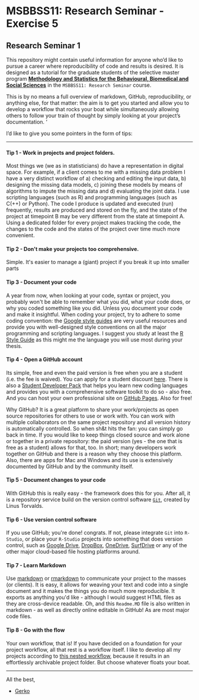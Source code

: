 MSBBSS11: Research Seminar - Exercise 5
===

Research Seminar 1
---
This repository might contain useful information for anyone who’d like to pursue a career where reproducibility of code and results is desired. It is designed as a tutorial for the graduate students of the selective master program [**Methodology and Statistics for the Behavioural, Biomedical and Social Sciences**](http://www.uu.nl/masters/en/methodology-and-statistics-behavioural-biomedical-and-social-sciences) in the `MSBBSS11: Research Seminar` course. 

This is by no means a full overview of markdown, GitHub, reproducibility, or anything else, for that matter: the aim is to get you started and allow you to develop a workflow that rocks your boat while simultaneously allowing others to follow your train of thought by simply looking at your project’s documentation. ‘

I’d like to give you some pointers in the form of tips:

---

#### Tip 1 - Work in projects and project folders. 

Most things we (we as in statisticians) do have a representation in digital space. For example, if a client comes to me with a missing data problem I have a very distinct workflow of a) checking and editing the input data, b) designing the missing data models, c) joining these models by means of algorithms to impute the missing data and d) evaluating the joint data. I use scripting languages (such as R) and programming languages (such as C(++) or Python). The code I produce is updated and executed (run) frequently, results are produced and stored on the fly, and the state of the project at timepoint B may be very different from the state at timepoint A. Using a dedicated folder for every project makes tracking the code, the changes to the code and the states of the project over time much more convenient. 

#### Tip 2 - Don't make your projects too comprehensive. 
Simple. It's easier to manage a (giant) project if you break it up into smaller parts

#### Tip 3 - Document your code
A year from now, when looking at your code, syntax or project, you probably won't be able to remember what you did, what your code does, or why you coded something like you did. Unless you document your code and make it insightful. When coding your project, try to adhere to some coding convention: the [Google style guides](https://github.com/google/styleguide) are very useful resources and provide you with well-designed style conventions on all the major programming and scripting languages. I suggest you study at least the [R Style Guide](https://google.github.io/styleguide/Rguide.xml) as this might me the language you will use most during your thesis.

#### Tip 4 - Open a GitHub account
Its simple, free and even the paid version is free when you are a student (i.e. the fee is waived). You can apply for a student discount [here](https://education.github.com/discount_requests/new). There is also a [Student Developer Pack](https://education.github.com/pack) that helps you learn new coding languages and provides you with a comprehensive software toolkit to do so - also free. And you can host your own professional site on [GitHub Pages](https://pages.github.com). Also for free!

Why GitHub? It is a great platform to share your work/projects as open source repositories for others to use or work with. You can work with multiple collaborators on the same project repository and all version history is automatically controlled. So when sh&t hits the fan: you can simply go back in time. If you would like to keep things closed source and work alone or together in a private repository: the paid version (yes - the one that is free as a student) allows for that, too. In short; many developers work together on GitHub and there is a reason why they choose this platform. Also, there are apps for Mac and Windows and its use is extensively documented by GitHub and by the community itself. 

#### Tip 5 - Document changes to your code
With GitHub this is really easy - the framework does this for you. After all, it is a repository service build on the version control software [`Git`](https://git-scm.com), created by Linus Torvalds.

#### Tip 6 - Use version control software
If you use GitHub; you're done! congrats. If not, please integrate `Git` into `R-Studio`, or place your `R-Studio` projects into something that does version control, such as [Google Drive](https://www.google.com/drive/), [DropBox](https://www.dropbox.com/), [OneDrive](https://onedrive.live.com), [SurfDrive](https://www.surfdrive.nl/en) or any of the other major cloud-based file hosting platforms around.

#### Tip 7 - Learn Markdown
Use [markdown](http://daringfireball.net/projects/markdown/) or [rmarkdown](http://rmarkdown.rstudio.com) to communicate your project to the masses (or clients). It is easy, it allows for weaving your text and code into a single document and it makes the things you do much more reproducible. It exports as anything you'd like - although I would suggest HTML files as they are cross-device readable. Oh, and this `Readme.MD` file is also written in markdown - as well as directly online editable in GitHub! As are most major code files. 

#### Tip 8 - Go with the flow
Your own workflow, that is! If you have decided on a foundation for your project workflow, all that rest is a workflow itself. I like to develop all my projects according to [this nested workflow](https://github.com/gerkovink/Pooling_MI), because it results in an effortlessly archivable project folder. But choose whatever floats your boat. 

---

All the best, 

- [Gerko](https://www.gerkovink.com)



